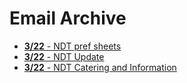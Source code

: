 # Email Archive

 * [**3/22** - NDT pref sheets](emails/ndt_pref_sheets_322.md)
 * [**3/22** - NDT Update](emails/ndt_update_322.md)
 * [**3/22** - NDT Catering and Information](emails/ndt_catering_and_registration_322.md)

